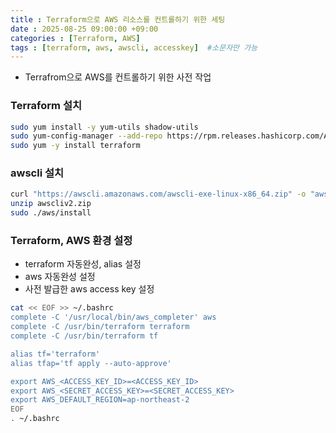 ```yaml
---
title : Terraform으로 AWS 리소스를 컨트롤하기 위한 세팅
date : 2025-08-25 09:00:00 +09:00
categories : [Terraform, AWS]
tags : [terraform, aws, awscli, accesskey]  #소문자만 가능
---
```


- Terrafrom으로 AWS를 컨트롤하기 위한 사전 작업

### Terraform 설치

```bash
sudo yum install -y yum-utils shadow-utils
sudo yum-config-manager --add-repo https://rpm.releases.hashicorp.com/AmazonLinux/hashicorp.repo
sudo yum -y install terraform
```

### awscli 설치

```bash
curl "https://awscli.amazonaws.com/awscli-exe-linux-x86_64.zip" -o "awscliv2.zip"
unzip awscliv2.zip
sudo ./aws/install
```

### Terraform, AWS 환경 설정

- terraform 자동완성, alias 설정
- aws 자동완성 설정
- 사전 발급한 aws access key 설정

```bash
cat << EOF >> ~/.bashrc 
complete -C '/usr/local/bin/aws_completer' aws
complete -C /usr/bin/terraform terraform
complete -C /usr/bin/terraform tf

alias tf='terraform'
alias tfap='tf apply --auto-approve'

export AWS_<ACCESS_KEY_ID>=<ACCESS_KEY_ID>
export AWS_<SECRET_ACCESS_KEY>=<SECRET_ACCESS_KEY>
export AWS_DEFAULT_REGION=ap-northeast-2
EOF
. ~/.bashrc
```